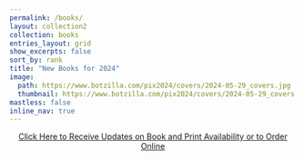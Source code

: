 ```yaml
---
permalink: /books/
layout: collection2
collection: books
entries_layout: grid
show_excerpts: false
sort_by: rank
title: "New Books for 2024"
image:
  path: https://www.botzilla.com/pix2024/covers/2024-05-29_covers.jpg
  thumbnail: https://www.botzilla.com/pix2024/covers/2024-05-29_covers.jpg
mastless: false
inline_nav: true
---
```


<center>
<a class="btn btn--inverse btn--large" href="mailto:kevin+books@vumondo.com?subject=Updates%20on%20Books%20and%20Prints&body=Please%20keep%20me%20informed%20of%20updates%20on%20sales%20availability%20of%20your%20books%20and%20prints%20related%20to%20AATS%202024">Click Here to Receive Updates on Book and Print Availability or to Order Online</a>
</center>

<!-- <hr>

<h1 style="text-align:center">Books Released for <i>Art at the Source 2024:</i></h1> -->

<!-- 
<figure class="align-center">
<a href="{{ site.url}}/book24"><img src="https://www.botzilla.com/pix2024/author-promo-card.jpg"></a>
<figcaption>See you at <a href="{{ site.url}}/aats">Art at the Source</a></figcaption>
</figure>

-->
